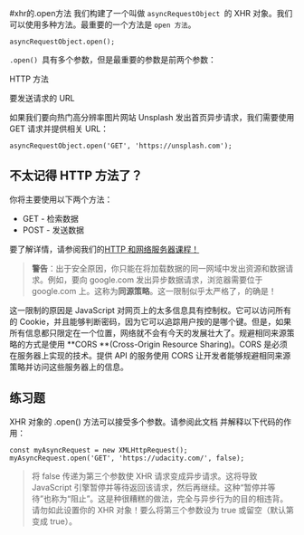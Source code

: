 #xhr的.open方法
我们构建了一个叫做 `asyncRequestObject `的 XHR 对象。我们可以使用多种方法。最重要的一个方法是 `open 方法`。

```
asyncRequestObject.open();
```

`.open() `具有多个参数，但是最重要的参数是前两个参数：

HTTP 方法

要发送请求的 URL

如果我们要向热门高分辨率图片网站 Unsplash 发出首页异步请求，我们需要使用 GET 请求并提供相关 URL：

```
asyncRequestObject.open('GET', 'https://unsplash.com');
```

## 不太记得 HTTP 方法了？

你将主要使用以下两个方法：

*  GET - 检索数据
*  POST - 发送数据

要了解详情，请参阅我们的[HTTP 和网络服务器课程！](https://classroom.udacity.com/courses/ud303) 

>**警告**：出于安全原因，你只能在将加载数据的同一网域中发出资源和数据请求。例如，要向 google.com 发出异步数据请求，浏览器需要位于 google.com 上。这称为**同源策略**。这一限制似乎太严格了，的确是！

这一限制的原因是 JavaScript 对网页上的太多信息具有控制权。它可以访问所有的 Cookie，并且能够判断密码，因为它可以追踪用户按的是哪个键。但是，如果所有信息都只限定在一个位置，网络就不会有今天的发展壮大了。规避相同来源策略的方式是使用 **CORS **(Cross-Origin Resource Sharing)。CORS 是必须在服务器上实现的技术。提供 API 的服务使用 CORS 让开发者能够规避相同来源策略并访问这些服务器上的信息。

## 练习题
XHR 对象的 .open() 方法可以接受多个参数。请参阅此文档 并解释以下代码的作用：

```
const myAsyncRequest = new XMLHttpRequest();
myAsyncRequest.open('GET', 'https://udacity.com/', false);
```

>将 false 传递为第三个参数使 XHR 请求变成异步请求。这将导致 JavaScript 引擎暂停并等待返回该请求，然后再继续。这种“暂停并等待”也称为“阻止”。这是种很糟糕的做法，完全与异步行为的目的相违背。请勿如此设置你的 XHR 对象！要么将第三个参数设为 true 或留空（默认第变成 true）。